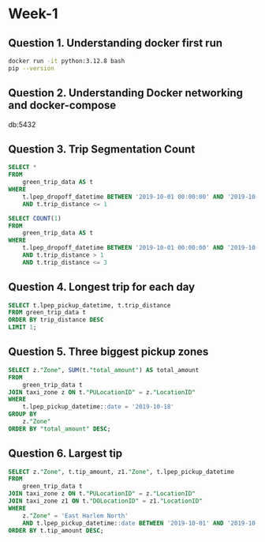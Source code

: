 # Week-1
## Question 1. Understanding docker first run
``` bash
docker run -it python:3.12.8 bash
pip --version
```

## Question 2. Understanding Docker networking and docker-compose
db:5432

## Question 3. Trip Segmentation Count

``` SQL
SELECT *
FROM 
	green_trip_data AS t
WHERE 
	t.lpep_dropoff_datetime BETWEEN '2019-10-01 00:00:00' AND '2019-10-31 23:59:59'
	AND t.trip_distance <= 1

```
```SQL
SELECT COUNT(1)
FROM 
	green_trip_data AS t
WHERE 
	t.lpep_dropoff_datetime BETWEEN '2019-10-01 00:00:00' AND '2019-10-31 23:59:59'
	AND t.trip_distance > 1
	AND t.trip_distance <= 3
```

## Question 4. Longest trip for each day
```SQL
SELECT t.lpep_pickup_datetime, t.trip_distance
FROM green_trip_data t
ORDER BY trip_distance DESC
LIMIT 1;
```

## Question 5. Three biggest pickup zones
``` SQL
SELECT z."Zone", SUM(t."total_amount") AS total_amount
FROM 
	green_trip_data t 
JOIN taxi_zone z ON t."PULocationID" = z."LocationID"
WHERE
	t.lpep_pickup_datetime::date = '2019-10-18'
GROUP BY
	z."Zone"
ORDER BY "total_amount" DESC;
```

## Question 6. Largest tip
``` SQL
SELECT z."Zone", t.tip_amount, z1."Zone", t.lpep_pickup_datetime
FROM 
	green_trip_data t 
JOIN taxi_zone z ON t."PULocationID" = z."LocationID"
JOIN taxi_zone z1 ON t."DOLocationID" = z1."LocationID"
WHERE
	z."Zone" = 'East Harlem North'
	AND t.lpep_pickup_datetime::date BETWEEN '2019-10-01' AND '2019-10-31'
ORDER BY t.tip_amount DESC;

```